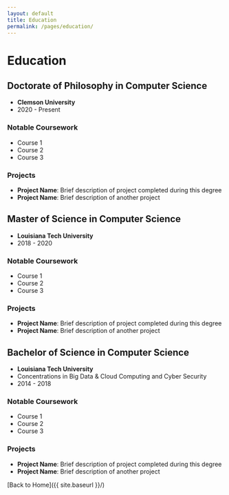 ```yaml
---
layout: default
title: Education
permalink: /pages/education/
---
```


# Education

## Doctorate of Philosophy in Computer Science
* **Clemson University**
* 2020 - Present

### Notable Coursework
* Course 1
* Course 2
* Course 3

### Projects
* **Project Name**: Brief description of project completed during this degree
* **Project Name**: Brief description of another project

## Master of Science in Computer Science
* **Louisiana Tech University**
* 2018 - 2020

### Notable Coursework
* Course 1
* Course 2
* Course 3

### Projects
* **Project Name**: Brief description of project completed during this degree
* **Project Name**: Brief description of another project

## Bachelor of Science in Computer Science
* **Louisiana Tech University**
* Concentrations in Big Data & Cloud Computing and Cyber Security
* 2014 - 2018

### Notable Coursework
* Course 1
* Course 2
* Course 3

### Projects
* **Project Name**: Brief description of project completed during this degree
* **Project Name**: Brief description of another project

[Back to Home]({{ site.baseurl }}/)